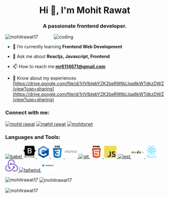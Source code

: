 
<h1 align="center">Hi 👋, I'm Mohit Rawat</h1>
<h3 align="center">A passionate frontend developer.</h3>
<img src="https://media.tenor.com/whgQwNlVvNkAAAAi/xero-code.gif" width="350" align="right" alt="coding" />

<p align="left"> <img src="https://komarev.com/ghpvc/?username=mohitrawat17&label=Profile%20views&color=0e75b6&style=flat" alt="mohitrawat17" /> </p>

- 🌱 I’m currently learning **Frontend Web Development**

- 💬 Ask me about **Reactjs, Javascript, Frontend**

- 📫 How to reach me **mr6114671@gmail.com**

- 📄 Know about my experiences [https://drive.google.com/file/d/1rIVlbIebYZK2beRWtbLlqa6kWTdkzDWZ/view?usp=sharing](https://drive.google.com/file/d/1rIVlbIebYZK2beRWtbLlqa6kWTdkzDWZ/view?usp=sharing)

<h3 align="left">Connect with me:</h3>
<p align="left">
<a href="https://linkedin.com/in/mohit rawat" target="blank"><img align="center" src="https://raw.githubusercontent.com/rahuldkjain/github-profile-readme-generator/master/src/images/icons/Social/linked-in-alt.svg" alt="mohit rawat" height="30" width="40" /></a>
<a href="https://fb.com/møhit rawat" target="blank"><img align="center" src="https://raw.githubusercontent.com/rahuldkjain/github-profile-readme-generator/master/src/images/icons/Social/facebook.svg" alt="møhit rawat" height="30" width="40" /></a>
<a href="https://instagram.com/mohitxrwt" target="blank"><img align="center" src="https://raw.githubusercontent.com/rahuldkjain/github-profile-readme-generator/master/src/images/icons/Social/instagram.svg" alt="mohitxrwt" height="30" width="40" /></a>
</p>

<h3 align="left">Languages and Tools:</h3>
<p align="left"> <a href="https://babeljs.io/" target="_blank" rel="noreferrer"> <img src="https://www.vectorlogo.zone/logos/babeljs/babeljs-icon.svg" alt="babel" width="40" height="40"/> </a> <a href="https://getbootstrap.com" target="_blank" rel="noreferrer"> <img src="https://raw.githubusercontent.com/devicons/devicon/master/icons/bootstrap/bootstrap-plain-wordmark.svg" alt="bootstrap" width="40" height="40"/> </a> <a href="https://www.cprogramming.com/" target="_blank" rel="noreferrer"> <img src="https://raw.githubusercontent.com/devicons/devicon/master/icons/c/c-original.svg" alt="c" width="40" height="40"/> </a> <a href="https://www.w3schools.com/css/" target="_blank" rel="noreferrer"> <img src="https://raw.githubusercontent.com/devicons/devicon/master/icons/css3/css3-original-wordmark.svg" alt="css3" width="40" height="40"/> </a> <a href="https://expressjs.com" target="_blank" rel="noreferrer"> <img src="https://raw.githubusercontent.com/devicons/devicon/master/icons/express/express-original-wordmark.svg" alt="express" width="40" height="40"/> </a> <a href="https://git-scm.com/" target="_blank" rel="noreferrer"> <img src="https://www.vectorlogo.zone/logos/git-scm/git-scm-icon.svg" alt="git" width="40" height="40"/> </a> <a href="https://www.w3.org/html/" target="_blank" rel="noreferrer"> <img src="https://raw.githubusercontent.com/devicons/devicon/master/icons/html5/html5-original-wordmark.svg" alt="html5" width="40" height="40"/> </a> <a href="https://developer.mozilla.org/en-US/docs/Web/JavaScript" target="_blank" rel="noreferrer"> <img src="https://raw.githubusercontent.com/devicons/devicon/master/icons/javascript/javascript-original.svg" alt="javascript" width="40" height="40"/> </a> <a href="https://jestjs.io" target="_blank" rel="noreferrer"> <img src="https://www.vectorlogo.zone/logos/jestjsio/jestjsio-icon.svg" alt="jest" width="40" height="40"/> </a> <a href="https://nodejs.org" target="_blank" rel="noreferrer"> <img src="https://raw.githubusercontent.com/devicons/devicon/master/icons/nodejs/nodejs-original-wordmark.svg" alt="nodejs" width="40" height="40"/> </a> <a href="https://reactjs.org/" target="_blank" rel="noreferrer"> <img src="https://raw.githubusercontent.com/devicons/devicon/master/icons/react/react-original-wordmark.svg" alt="react" width="40" height="40"/> </a> <a href="https://redux.js.org" target="_blank" rel="noreferrer"> <img src="https://raw.githubusercontent.com/devicons/devicon/master/icons/redux/redux-original.svg" alt="redux" width="40" height="40"/> </a> <a href="https://tailwindcss.com/" target="_blank" rel="noreferrer"> <img src="https://www.vectorlogo.zone/logos/tailwindcss/tailwindcss-icon.svg" alt="tailwind" width="40" height="40"/> </a> <a href="https://webpack.js.org" target="_blank" rel="noreferrer"> <img src="https://raw.githubusercontent.com/devicons/devicon/d00d0969292a6569d45b06d3f350f463a0107b0d/icons/webpack/webpack-original-wordmark.svg" alt="webpack" width="40" height="40"/> </a> </p>

<p><img align="left" src="https://github-readme-stats.vercel.app/api/top-langs?username=mohitrawat17&show_icons=true&locale=en&layout=compact" alt="mohitrawat17" /></p>

<p>&nbsp;<img align="center" src="https://github-readme-stats.vercel.app/api?username=mohitrawat17&show_icons=true&locale=en" alt="mohitrawat17" /></p>

<p><img align="center" src="https://github-readme-streak-stats.herokuapp.com/?user=mohitrawat17&" alt="mohitrawat17" /></p>

